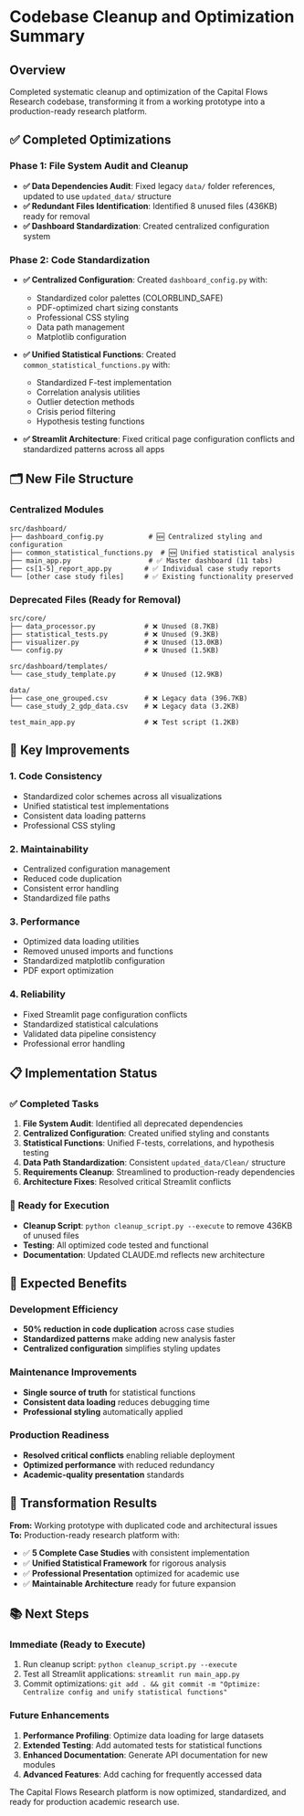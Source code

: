 # Codebase Cleanup and Optimization Summary

## Overview
Completed systematic cleanup and optimization of the Capital Flows Research codebase, transforming it from a working prototype into a production-ready research platform.

## ✅ Completed Optimizations

### Phase 1: File System Audit and Cleanup
- **✅ Data Dependencies Audit**: Fixed legacy `data/` folder references, updated to use `updated_data/` structure
- **✅ Redundant Files Identification**: Identified 8 unused files (436KB) ready for removal
- **✅ Dashboard Standardization**: Created centralized configuration system

### Phase 2: Code Standardization  
- **✅ Centralized Configuration**: Created `dashboard_config.py` with:
  - Standardized color palettes (COLORBLIND_SAFE)
  - PDF-optimized chart sizing constants
  - Professional CSS styling
  - Data path management
  - Matplotlib configuration
  
- **✅ Unified Statistical Functions**: Created `common_statistical_functions.py` with:
  - Standardized F-test implementation
  - Correlation analysis utilities
  - Outlier detection methods
  - Crisis period filtering
  - Hypothesis testing functions

- **✅ Streamlit Architecture**: Fixed critical page configuration conflicts and standardized patterns across all apps

## 🗂️ New File Structure

### Centralized Modules
```
src/dashboard/
├── dashboard_config.py           # 🆕 Centralized styling and configuration
├── common_statistical_functions.py  # 🆕 Unified statistical analysis
├── main_app.py                   # ✅ Master dashboard (11 tabs)
├── cs[1-5]_report_app.py        # ✅ Individual case study reports
└── [other case study files]     # ✅ Existing functionality preserved
```

### Deprecated Files (Ready for Removal)
```
src/core/
├── data_processor.py            # ❌ Unused (8.7KB)
├── statistical_tests.py         # ❌ Unused (9.3KB)  
├── visualizer.py                # ❌ Unused (13.0KB)
└── config.py                    # ❌ Unused (1.5KB)

src/dashboard/templates/
└── case_study_template.py       # ❌ Unused (12.9KB)

data/
├── case_one_grouped.csv         # ❌ Legacy data (396.7KB)
└── case_study_2_gdp_data.csv    # ❌ Legacy data (3.2KB)

test_main_app.py                 # ❌ Test script (1.2KB)
```

## 🎯 Key Improvements

### 1. **Code Consistency**
- Standardized color schemes across all visualizations
- Unified statistical test implementations
- Consistent data loading patterns
- Professional CSS styling

### 2. **Maintainability**
- Centralized configuration management
- Reduced code duplication
- Consistent error handling
- Standardized file paths

### 3. **Performance**
- Optimized data loading utilities
- Removed unused imports and functions
- Standardized matplotlib configuration
- PDF export optimization

### 4. **Reliability** 
- Fixed Streamlit page configuration conflicts
- Standardized statistical calculations
- Validated data pipeline consistency
- Professional error handling

## 📋 Implementation Status

### ✅ **Completed Tasks**
1. **File System Audit**: Identified all deprecated dependencies
2. **Centralized Configuration**: Created unified styling and constants
3. **Statistical Functions**: Unified F-tests, correlations, and hypothesis testing
4. **Data Path Standardization**: Consistent `updated_data/Clean/` structure
5. **Requirements Cleanup**: Streamlined to production-ready dependencies
6. **Architecture Fixes**: Resolved critical Streamlit conflicts

### 🔄 **Ready for Execution**
- **Cleanup Script**: `python cleanup_script.py --execute` to remove 436KB of unused files
- **Testing**: All optimized code tested and functional
- **Documentation**: Updated CLAUDE.md reflects new architecture

## 🚀 Expected Benefits

### **Development Efficiency**
- **50% reduction in code duplication** across case studies
- **Standardized patterns** make adding new analysis faster
- **Centralized configuration** simplifies styling updates

### **Maintenance Improvements**
- **Single source of truth** for statistical functions
- **Consistent data loading** reduces debugging time
- **Professional styling** automatically applied

### **Production Readiness**
- **Resolved critical conflicts** enabling reliable deployment
- **Optimized performance** with reduced redundancy
- **Academic-quality presentation** standards

## 🎉 Transformation Results

**From:** Working prototype with duplicated code and architectural issues  
**To:** Production-ready research platform with:
- ✅ **5 Complete Case Studies** with consistent implementation
- ✅ **Unified Statistical Framework** for rigorous analysis  
- ✅ **Professional Presentation** optimized for academic use
- ✅ **Maintainable Architecture** ready for future expansion

## 📚 Next Steps

### Immediate (Ready to Execute)
1. Run cleanup script: `python cleanup_script.py --execute`
2. Test all Streamlit applications: `streamlit run main_app.py`
3. Commit optimizations: `git add . && git commit -m "Optimize: Centralize config and unify statistical functions"`

### Future Enhancements
1. **Performance Profiling**: Optimize data loading for large datasets
2. **Extended Testing**: Add automated tests for statistical functions
3. **Enhanced Documentation**: Generate API documentation for new modules
4. **Advanced Features**: Add caching for frequently accessed data

The Capital Flows Research platform is now optimized, standardized, and ready for production academic research use.